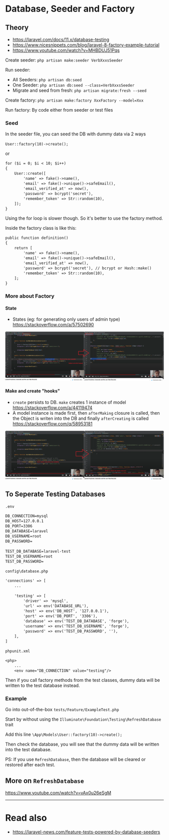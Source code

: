 # Database, Seeder and Factory

## Theory

- https://laravel.com/docs/11.x/database-testing
- https://www.nicesnippets.com/blog/laravel-8-factory-example-tutorial
- https://www.youtube.com/watch?v=MHBDUJ51Pqs

Create seeder: `php artisan make:seeder VerbXxxsSeeder`

Run seeder:
- All Seeders: `php artisan db:seed`
- One Seeder: `php artisan db:seed --class=VerbXxxsSeeder`
- Migrate and seed from fresh: `php artisan migrate:fresh --seed`

Create factory: `php artisan make:factory XxxFactory --model=Xxx`

Run factory: By code either from seeder or test files

### Seed

In the seeder file, you can seed the DB with dummy data via 2 ways

`User::factory(10)->create();`

or

```
for ($i = 0; $i < 10; $i++)
{
    User::create([
        'name' => fake()->name(),
        'email' => fake()->unique()->safeEmail(),
        'email_verified_at' => now(),
        'password' => bcrypt('secret'),
        'remember_token' => Str::random(10),
    ]);
}
```

Using the for loop is slower though. So it's better to use the factory method.

Inside the factory class is like this:

```
public function definition()
{
    return [
        'name' => fake()->name(),
        'email' => fake()->unique()->safeEmail(),
        'email_verified_at' => now(),
        'password' => bcrypt('secret'), // bcrypt or Hash::make()
        'remember_token' => Str::random(10),
    ];
}
```

### More about Factory

#### State

- States (eg: for generating only users of admin type) https://stackoverflow.com/a/57502690

![](/Illustrations/state.png)

#### Make and create "hooks"

- `create` persists to DB. `make` creates 1 instance of model https://stackoverflow.com/a/44119474
- A model instance is made first, then `afterMaking` closure is called, then the Object is writen into the DB and finally `afterCreating` is called https://stackoverflow.com/q/58953181

![](/Illustrations/create.png)

## To Seperate Testing Databases

`.env`
```
DB_CONNECTION=mysql
DB_HOST=127.0.0.1
DB_PORT=3306
DB_DATABASE=laravel
DB_USERNAME=root
DB_PASSWORD=

TEST_DB_DATABASE=laravel-test
TEST_DB_USERNAME=root
TEST_DB_PASSWORD=
```

`config\database.php`
```
'connections' => [
	...

    'testing' => [
        'driver' => 'mysql',
        'url' => env('DATABASE_URL'),
        'host' => env('DB_HOST', '127.0.0.1'),
        'port' => env('DB_PORT', '3306'),
        'database' => env('TEST_DB_DATABASE', 'forge'),
        'username' => env('TEST_DB_USERNAME', 'forge'),
        'password' => env('TEST_DB_PASSWORD', ''),
    ],
]
```

`phpunit.xml`
```
<php>
	...
    <env name="DB_CONNECTION" value="testing"/>
```

Then if you call factory methods from the test classes, dummy data will be written to the test database instead.

### Example

Go into out-of-the-box `tests/Feature/ExampleTest.php`

Start by without using the `Illuminate\Foundation\Testing\RefreshDatabase` trait

Add this line `\App\Models\User::factory(10)->create();`

Then check the database, you will see that the dummy data will be written into the test database.

PS: If you use `RefreshDatabase`, then the database will be cleared or restored after each test.

## More on `RefreshDatabase`

https://www.youtube.com/watch?v=vAx0u26eSgM

---

# Read also

- https://laravel-news.com/feature-tests-powered-by-database-seeders
